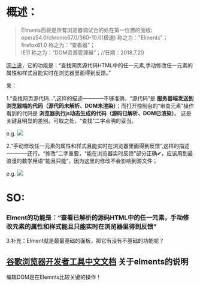 # 概述：

> Elments面板是所有浏览器调试台的处在第一位置的面板:</br>
opera54.0/chrome67.0/360-10.0(极速) 称之为："Elments"；</br>
firefox61.0 称之为：“查看器”；</br>
IE11 称之为：“DOM资源管理器”；//日期：2018.7.20

[网上说](https://www.cnblogs.com/LibraThinker/p/5948448.html)，它的功能是：“查找网页源代码HTML中的任一元素,手动修改任一元素的属性和样式且能实时在浏览器里面得到反馈。”

来：

1.“查找网页源代码...”,这样的描述————不够准确，“源代码”是 **服务器端发送到浏览器端的代码（源代码未解析、DOM未渲染）**；而打开控制台的“审查元素”操作看到的代码是 **浏览器执行js动态生成的代码（源码已解析、DOM已渲染）**。 这是关键且明显的差别。可取之处，“查找”二字点明的妥当。

e.g.
![](https://github.com/TUARAN/pic/blob/master/js/elments查.png)


2.“手动修改任一元素的属性和样式且能实时在浏览器里面得到反馈”,这样的描述————还行。“修改”二字重要，“能在浏览器实时反馈”部分正确✔，应该用到最浪漫的数学用语“能且只能”，因为这里的修改不会影响到源文件；

e.g.
![](https://github.com/TUARAN/pic/blob/master/js/elments改.png)


# SO:
### Elment的功能是：“查看已解析的源码HTML中的任一元素，手动修改元素的属性和样式能且只能实时在浏览器里得到反馈”

3.补充：Elment就是最最基础的面板，那它有没有不基础的功能呢？

## [谷歌浏览器开发者工具中文文档](http://www.css88.com/doc/chrome-devtools/inspect-styles/) 关于elments的说明

编辑DOM是在Elemnts比较关键的操作！



